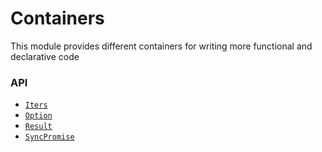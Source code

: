 # Containers

This module provides different containers for writing more functional and declarative code

### API
- [`Iters`](/src/containers/iter/README.md)
- [`Option`](/src/containers/option/README.md)
- [`Result`](/src/containers/result/README.md)
- [`SyncPromise`](/src/containers/sync-promise/README.md)
